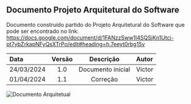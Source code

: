 ## Documento Projeto Arquitetural do Software

Documento construído partido do Projeto Arquitetural do Software que pode ser encontrado no link: https://docs.google.com/document/d/1FANzzSww1I4SQSjKn1Utcj-pt7ybZrkapNFyQsXTrPo/edit#heading=h.7eeyt0rbg15v

| Data       | Versão  | Descrição                          | Autor                          |
| :--------- | :-----: | :--------------------------------: | :----------------------------- |
| 24/03/2024 | 1.0     | Documento inicial | Victor |
| 01/04/2024 | 1.1     | Correção | Victor |

![Documento Arquitetual](https://i.ibb.co/hZd3170/Arquitetura-2.png)
